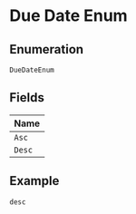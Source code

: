 
# Due Date Enum

## Enumeration

`DueDateEnum`

## Fields

| Name |
|  --- |
| `Asc` |
| `Desc` |

## Example

```
desc
```

